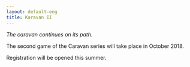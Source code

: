 ```yaml
---
layout: default-eng
title: Karavan II
---
```

*The caravan continues on its path.*

The second game of the Caravan series will take place in October 2018.

Registration will be opened this summer.
